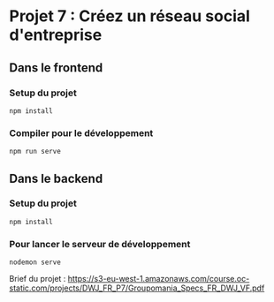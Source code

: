 # Projet 7 : Créez un réseau social d'entreprise

## Dans le **frontend**

### Setup du projet
```
npm install
```

### Compiler pour le développement
```
npm run serve
```


## Dans le **backend**

### Setup du projet
```
npm install
```

### Pour lancer le serveur de développement
```
nodemon serve
```

Brief du projet : <https://s3-eu-west-1.amazonaws.com/course.oc-static.com/projects/DWJ_FR_P7/Groupomania_Specs_FR_DWJ_VF.pdf>
